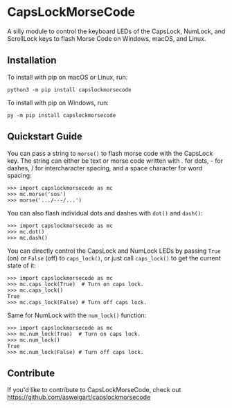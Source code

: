 # CapsLockMorseCode


A silly module to control the keyboard LEDs of the CapsLock, NumLock, and ScrollLock keys to flash Morse Code on Windows, macOS, and Linux.

## Installation

To install with pip on macOS or Linux, run:

    python3 -m pip install capslockmorsecode

To install with pip on Windows, run:

    py -m pip install capslockmorsecode

## Quickstart Guide

You can pass a string to `morse()` to flash morse code with the CapsLock key. The string can either be text or morse code written with . for dots, - for dashes, / for intercharacter spacing, and a space character for word spacing:

    >>> import capslockmorsecode as mc
    >>> mc.morse('sos')
    >>> morse('.../---/...')

You can also flash individual dots and dashes with `dot()` and `dash()`:

    >>> import capslockmorsecode as mc
    >>> mc.dot()
    >>> mc.dash()

You can directly control the CapsLock and NumLock LEDs by passing `True` (on) or `False` (off) to `caps_lock()`, or just call `caps_lock()` to get the current state of it:

    >>> import capslockmorsecode as mc
    >>> mc.caps_lock(True)  # Turn on caps lock.
    >>> mc.caps_lock()
    True
    >>> mc.caps_lock(False) # Turn off caps lock.

Same for NumLock with the `num_lock()` function:

    >>> import capslockmorsecode as mc
    >>> mc.num_lock(True)  # Turn on caps lock.
    >>> mc.num_lock()
    True
    >>> mc.num_lock(False) # Turn off caps lock.





## Contribute

If you'd like to contribute to CapsLockMorseCode, check out https://github.com/asweigart/capslockmorsecode
